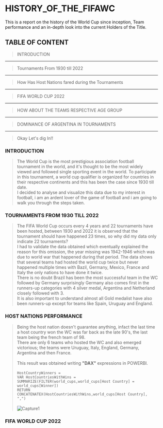 # HISTORY_OF_THE_FIFAWC
This is a report on the history of the World Cup since inception, Team performance and an in-depth look into the current Holders of the Title.
## TABLE OF CONTENT<br>
> INTRODUCTION
---
> Tournaments From 1930 till 2022
---
> How Has Host Nations fared during the Tournaments
---
> FIFA WORLD CUP 2022
---
> HOW ABOUT THE TEAMS RESPECTIVE AGE GROUP
---
> DOMINANCE OF ARGENTINA IN TOURNAMENTS
---
> Okay Let's dig In!!
### INTRODUCTION<br>
> The World Cup is the most prestigious association football tournament in the world, and it's thought to be the most widely viewed and followed single sporting event in the world. To participate in this tournament, a world cup qualifier is organized for countries in their respective continents and this has been the case since 1930 till date. <br>
I decided to analyse and visualize this data due to my interest in football, i am an ardent lover of the game of football and i am going to walk you through the steps taken.
### TOURNAMENTS FROM 1930 TILL 2022<br>
>The FIFA World Cup occurs every 4 years and 22 tournaments have been hosted, between 1930 and 2022 it is observed that the tournament should have happened 23 times, so why did my data only indicate 22 tournaments?<br>
>I had to validate the data obtained which eventually explained the reason for this omission, the year missing was 1942-1946 which was due to world war that happened during that period.
>The data shows that several teams had hosted the world cup twice but never happened multiple times with Bazil, Germany, Mexico, France and Italy the only nations to have done it twice.<br>There is no doubt Brazil has been the most successful team in the WC followed by Germany surprisingly Germany also comes first in the runners-up categories with 4 silver medal, Argentina and Netherland closely followed with 3.<br> It is also important to understand almost all Gold medalist have also been runners-up except for teams like Spain, Uruguay and England.
### HOST NATIONS PERFORMANCE<br>
> Being the host nation doesn't guarantee anything, infact the last time a host country won the WC was far back as the late 90's, the last team being the french team of 98.<br>There are only 6 teams who hosted the WC and also emerged victorious; the teams were Uruguay, Italy, England, Germany, Argentina and then France.<br><br>
This result was obtained writing **"DAX"** expressions in POWERBI.<br><br>
> ```HostCountryWinners =``` <br> ```VAR HostCountriesWithWins = SUMMARIZE(FILTER(world_cups,world_cups[Host Country] = world_cups[Winner])```<br>```RETURN```<br>
```CONCATENATEX(HostCountriesWithWins,world_cups[Host Country], ",")```<br><br>![Capture1](https://github.com/Kaybhee/HISTORY_OF_THE_FIFAWC/assets/106836064/9b5c67c2-ae49-4a43-8540-736471293700)


### FIFA WORLD CUP 2022<br>





